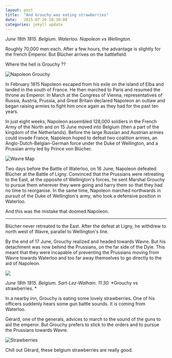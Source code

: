 ```yaml
---
layout: post
title:  "And Grouchy was eating strawberries"
date:   2015-07-26 20:30:00
categories: jekyll update
---
```

*June 18th 1815. Belgium. Waterloo.*
*Napoleon vs Wellington.*

Roughly 70,000 men each. After a few hours, the advantage is slightly for the french Emperor. But Blücher arrives on the battlefield.

Where the hell is Grouchy ??

![Napoleon Grouchy]({{site.baseurl}}/assets/napoleon_grouchy.jpg)

In February 1815 Napoleon escaped from his exile on the island of Elba and landed in the south of France. He then marched to Paris and resumed the throne as Emperor. In March at the Congress of Vienna, representatives of Russia, Austria, Prussia, and Great Britain declared Napoleon an outlaw and began raising armies to fight him once again as they had for the past ten years.

In just eight weeks, Napoleon assembled 128,000 soldiers in the French Army of the North and on 15 June moved into Belgium (then a part of the kingdom of the Netherlands). Before the large Russian and Austrian armies could invade France, Napoleon hoped to defeat two coalition armies, an Anglo-Dutch-Belgian-German force under the Duke of Wellington, and a Prussian army led by Prince von Blücher.

![Wavre Map]({{site.baseurl}}/assets/wavre_map.jpg)

Two days before the Battle of Waterloo, on 16 June, Napoleon defeated Blücher at the Battle of Ligny. Convinced that the Prussians were retreating to the East, at the opposite of Wellington's forces, he sent Marshal Grouchy to pursue them wherever they were going and harry them so that they had no time to reorganise.
In the same time, Napoleon marched northwards in pursuit of the Duke of Wellington's army, who took a defensive position in Waterloo.

And this was the mistake that doomed Napoleon.

<hr />

Blücher never retreated to the East. After the defeat at Ligny, he withdrew to north west of Wavre, parallel to Wellington's line. 

By the end of 17 June, Grouchy realized and headed towards Wavre. But his detachment was now behind the Prussians, on the far side of the Dyle. This meant that they were incapable of preventing the Prussians moving from Wavre towards Waterloo and too far away themselves to go directly to the aid of Napoleon.

<div class="wraptocenter">
<img src="{{site.baseurl}}/assets/grouchy_portrait.jpg" style="min-width:0;max-width:100%;box-shadow:0">
</div>
 
*June 18th 1815. Belgium. Sart-Lez-Walhain. 11:30.*
*Grouchy vs strawberries. *

In a nearby inn, Grouchy is eating some lovely strawberries. One of his officers suddenly hears some gun battle sounds. It is coming from Waterloo.

Gérard, one of the generals, advices to march to the sound of the guns to aid the emperor. But Grouchy prefers to stick to the orders and to pursue the Prussians towards Wavre.

![Strawberries]({{site.baseurl}}/assets/grouchy_fraises.jpg)

Chill out Gérard, these belgium strawberries are really good.